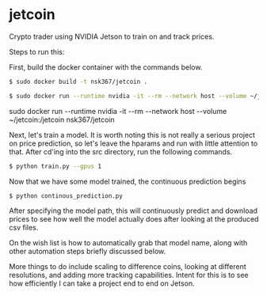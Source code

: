 # jetcoin

Crypto trader using NVIDIA Jetson to train on and track prices.

Steps to run this:

First, build the docker container with the commands below.

```bash
$ sudo docker build -t nsk367/jetcoin .
```


```bash
$ sudo docker run --runtime nvidia -it --rm --network host --volume ~/jetcoin:/jetcoin nsk367/jetcoin
```



sudo docker run --runtime nvidia -it --rm --network host --volume ~/jetcoin:/jetcoin nsk367/jetcoin



Next, let's train a model. It is worth noting this is not really a serious project on price prediction, so let's leave the hparams and run with little attention to that. After cd'ing into the src directory, run the following commands.


```bash
$ python train.py --gpus 1
```


Now that we have some model trained, the continuous prediction begins


```bash
$ python continous_prediction.py
```


After specifying the model path, this will continuously predict and download prices to see how well the model actually does after looking at the produced csv files.


On the wish list is how to automatically grab that model name, along with other automation steps briefly discussed below.




More things to do include scaling to difference coins, looking at different resolutions,
and adding more tracking capabilities. Intent for this is to see how efficiently
I can take a project end to end on Jetson.
